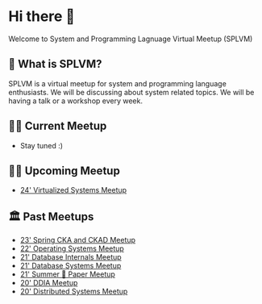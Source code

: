 # Hi there 👋

Welcome to System and Programming Lagnuage Virtual Meetup (SPLVM)

## 🌈 What is SPLVM?

SPLVM is a virtual meetup for system and programming language enthusiasts. We will be discussing about system  related topics. We will be having a talk or a workshop every week.

## 👩‍💻 Current Meetup

- Stay tuned :) 

## 🧑‍💻 Upcoming Meetup

- [24' Virtualized Systems Meetup](https://github.com/splvm/virtsys-meetup)

## 🏛️ Past Meetups
- [23' Spring CKA and CKAD Meetup](https://github.com/splvm/spring_cka_d_meetup)
- [22' Operating Systems Meetup](https://splvm.github.io/os-meetup/)
- [21' Database Internals Meetup](https://github.com/splvm/dbinternals-meetup)
- [21' Database Systems Meetup](https://splvm.github.io/database-meetup/)
- [21' Summer 💙 Paper Meetup](https://splvm.github.io/summer_love_paper_meetup/)
- [20' DDIA Meetup](https://github.com/splvm/ddia-meetup)
- [20' Distributed Systems Meetup](https://splvm.github.io/distsys-meetup/)

